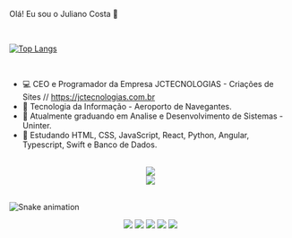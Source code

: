 Olá! Eu sou o Juliano Costa 👋

<br>

[![Top Langs](https://github-readme-stats.vercel.app/api/top-langs/?username=eujulianocosta&layout=compact)](https://github.com/eujulianocosta)

<!-- [Anurag's GitHub stats](https://github-readme-stats.vercel.app/api?username=eujulianocosta&show_icons=true&theme=radical)&emsp;
[![Mohammad Saifur Rahman's GitHub stats](https://github-readme-stats.vercel.app/api/top-langs?username=eujulianocosta&count_private=true&layout=compact&show_icons=true&hide=html,scss,stylus,blade,jupyter%20notebook,python,css,shell,batchfile,dockerfile,typescript&theme=radical&show_icons=true)](https://github.com/eujulianocosta)
[![Top Langs](https://github-readme-stats.vercel.app/api/top-langs/?username=eujulianocosta&layout=compact&show_icons=true&theme=dracula)](https://github.com/eujulianocosta/github-readme-stats) -->

<br>

- 💻 CEO e Programador da Empresa JCTECNOLOGIAS - Criações de Sites // https://jctecnologias.com.br
- 🔭 Tecnologia da Informação - Aeroporto de Navegantes.
- 🌱 Atualmente graduando em Analise e Desenvolvimento de Sistemas - Uninter.
- 👯 Estudando HTML, CSS, JavaScript, React, Python, Angular, Typescript, Swift e Banco de Dados.

<br/>
<div align="center">
    <img src="https://skillicons.dev/icons?i=nodejs,github,python,javascript,typescript,express,firebase,mongodb,c,java" /><br>
    <img src="https://skillicons.dev/icons?i=react,r,bootstrap,mui,mysql,flask,html,css,vscode,figma,git" />
</div>

<br>

![Snake animation](https://github.com/eujulianocosta/eujulianocosta/blob/output/github-contribution-grid-snake.svg)

<div> 
    <div align="center">
      <a href="mailto:juliano_ciawax@hotmail.com" target="_blank"><img src="https://img.shields.io/badge/Messenger-00B2FF?style=for-the-badge&logo=messenger&logoColor=white" target="_blank"></a> 
  <a href="https://www.youtube.com/channel/UCbkDgq--Uzjma1po0jM1Bow" target="_blank"><img src="https://img.shields.io/badge/YouTube-FF0000?style=for-the-badge&logo=youtube&logoColor=white" target="_blank"></a>
  <a href="https://www.instagram.com/eujulianocosta/" target="_blank"><img src="https://img.shields.io/badge/-Instagram-%23E4405F?style=for-the-badge&logo=instagram&logoColor=white" target="_blank"></a>
 	<a href="mailto:juliano.ciawax@gmail.com" target="_blank"><img src="https://img.shields.io/badge/Gmail-D14836?style=for-the-badge&logo=gmail&logoColor=white" target="_blank"></a>
  <a href="https://www.linkedin.com/in/eujulianocosta" target="_blank"><img src="https://img.shields.io/badge/-LinkedIn-%230077B5?style=for-the-badge&logo=linkedin&logoColor=white" target="_blank"></a> 

</div>
